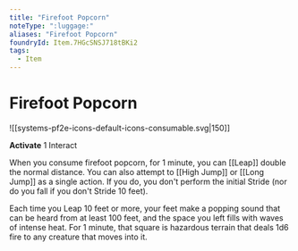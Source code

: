 ```yaml
---
title: "Firefoot Popcorn"
noteType: ":luggage:"
aliases: "Firefoot Popcorn"
foundryId: Item.7HGcSNSJ718tBKi2
tags:
  - Item
---
```


# Firefoot Popcorn
![[systems-pf2e-icons-default-icons-consumable.svg|150]]

**Activate** 1 Interact

When you consume firefoot popcorn, for 1 minute, you can [[Leap]] double the normal distance. You can also attempt to [[High Jump]] or [[Long Jump]] as a single action. If you do, you don't perform the initial Stride (nor do you fall if you don't Stride 10 feet).

Each time you Leap 10 feet or more, your feet make a popping sound that can be heard from at least 100 feet, and the space you left fills with waves of intense heat. For 1 minute, that square is hazardous terrain that deals 1d6 fire to any creature that moves into it.
